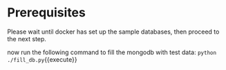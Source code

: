 # Prerequisites

Please wait until docker has set up the sample databases,
then proceed to the next step.

now run the following command to fill the mongodb with test data:
`python ./fill_db.py`{{execute}}
